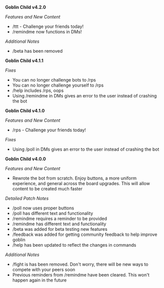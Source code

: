 **Goblin Child v4.2.0**

*Features and New Content*
- /ttt - Challenge your friends today!
- /remindme now functions in DMs!

*Additional Notes*
- /beta has been removed

**Goblin Child v4.1.1**

*Fixes*
- You can no longer challenge bots to /rps
- You can no longer challenge yourself to /rps
- /help includes /rps, oops
- Using /remindme in DMs gives an error to the user instead of crashing the bot

**Goblin Child v4.1.0**

*Features and New Content*
- /rps - Challenge your friends today!

*Fixes*
- Using /poll in DMs gives an error to the user instead of crashing the bot


**Goblin Child v4.0.0**

*Features and New Content*

- Rewrote the bot from scratch. Enjoy buttons, a more uniform experience, and general across the board upgrades. This will allow content to be created much faster

*Detailed Patch Notes*

- /poll now uses proper buttons
- /poll has different text and functionality
- /remindme requires a reminder to be provided
- /remindme has different text and functionality
- /beta was added for beta testing new features
- /feedback was added for getting community feedback to help improve goblin
- /help has been updated to reflect the changes in commands

*Additional Notes*

- /fight is has been removed. Don't worry, there will be new ways to compete with your peers soon
- Previous reminders from /remindme have been cleared. This won't happen again in the future
